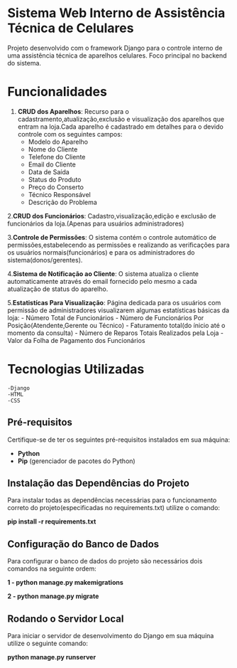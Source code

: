 # Sistema Web Interno de Assistência Técnica de Celulares 

Projeto desenvolvido com o framework Django para o controle interno de uma assistência técnica de aparelhos celulares.
Foco principal no backend do sistema.

# Funcionalidades

1. **CRUD dos Aparelhos**: Recurso para o cadastramento,atualização,exclusão e visualização dos aparelhos que entram na loja.Cada aparelho é cadastrado em detalhes para o devido controle com os seguintes campos:
    - Modelo do Aparelho
    - Nome do Cliente
    - Telefone do Cliente
    - Email do Cliente
    - Data de Saída
    - Status do Produto
    - Preço do Conserto
    - Técnico Responsável
    - Descrição do Problema

2.**CRUD dos Funcionários**: Cadastro,visualização,edição e exclusão de funcionários da loja.(Apenas para usuários administradores)

3.**Controle de Permissões**: O sistema contém o controle automático de permissões,estabelecendo as permissões e realizando as verificações para os usuários normais(funcionários) e para os administradores
do sistema(donos/gerentes).

4.**Sistema de Notificação ao Cliente**: O sistema atualiza o cliente automaticamente através do email fornecido pelo mesmo a cada atualização de status do aparelho.

5.**Estatistícas Para Visualização**: Página dedicada para os usuários com permissão de administradores visualizarem algumas estatísticas básicas da loja:
    - Número Total de Funcionários
    - Número de Funcionários Por Posição(Atendente,Gerente ou Técnico)
    - Faturamento total(do ínicio até o momento da consulta)
    - Número de Reparos Totais Realizados pela Loja
    - Valor da Folha de Pagamento dos Funcionários

# Tecnologias Utilizadas

    -Django
    -HTML
    -CSS

## Pré-requisitos

Certifique-se de ter os seguintes pré-requisitos instalados em sua máquina:

- **Python**
- **Pip** (gerenciador de pacotes do Python)

## Instalação das Dependências do Projeto

Para instalar todas as dependências necessárias para o funcionamento correto do projeto(especificadas no requirements.txt) utilize o comando:

**pip install -r requirements.txt**

## Configuração do Banco de Dados 

Para configurar o banco de dados do projeto são necessários dois comandos na seguinte ordem:

**1 - python manage.py makemigrations**

**2 - python manage.py migrate**

## Rodando o Servidor Local

Para iniciar o servidor de desenvolvimento do Django em sua máquina utilize o seguinte comando:

**python manage.py runserver**

